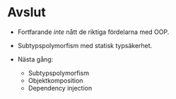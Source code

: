 Avslut
======

- Fortfarande *inte* nått de riktiga fördelarna med OOP.

- Subtypspolymorfism med statisk typsäkerhet.

- Nästa gång:

  * Subtypspolymorfism
  * Objektkomposition
  * Dependency injection
